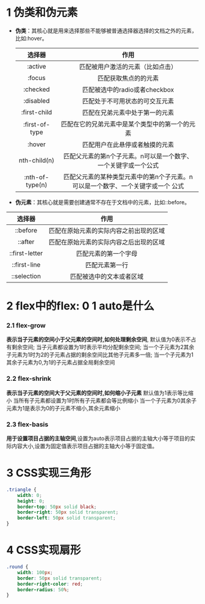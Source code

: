 # 1 伪类和伪元素

- **伪类**：其核心就是用来选择那些不能够被普通选择器选择的文档之外的元素，比如:hover。

  |     选择器      |                             作用                             |
  | :-------------: | :----------------------------------------------------------: |
  |     :active     |               匹配被用户激活的元素（比如点击）               |
  |     :focus      |                     匹配获取焦点的的元素                     |
  |    :checked     |                匹配被选中的radio或者checkbox                 |
  |    :disabled    |                匹配处于不可用状态的可交互元素                |
  |  :first-child   |                匹配在兄弟元素中处于第一的元素                |
  | :first-of-type  |        匹配在它的兄弟元素中是某个类型中的第一个的元素        |
  |     :hover      |                匹配用户在此悬停或者触摸的元素                |
  |  nth-child(n)   | 匹配父元素的第n个子元素。n可以是一个数字、一个关键字或一个公式 |
  | :nth-of-type(n) | 匹配父元素的某种类型元素中的第n个子元素。n可以是一个数字、一个关键字或一个 公式 |

- **伪元素**：其核心就是需要创建通常不存在于文档中的元素，比如::before。



|     选择器     |                  作用                  |
| :------------: | :------------------------------------: |
|    ::before    | 匹配在原始元素的实际内容之前出现的区域 |
|    ::after     | 匹配在原始元素的实际内容之后出现的区域 |
| ::first-letter |          匹配元素的第一个字母          |
|  ::first-line  |             匹配元素第一行             |
|  ::selection   |        匹配被选中的文本或者区域        |



# 2 flex中的flex: 0 1 auto是什么

### 2.1 flex-grow

**表示当子元素的空间小于父元素的空间时,如何处理剩余空间**,
默认值为0表示不占有剩余空间;
当子元素都设置为1时表示平均分配剩余空间;
当一个子元素为2其余子元素为1时为2的子元素占据的剩余空间比其他子元素多一倍;
当一个子元素为1其余子元素为0,为1的子元素占据全局剩余空间

### 2.2 flex-shrink

**表示当子元素的空间大于父元素的空间时,如何缩小子元素**
默认值为1表示等比缩小
当所有子元素都设置为1时所有子元素都会等比例缩小
当一个子元素为0其余子元素为1是表示为0的子元素不缩小,其余元素缩小

### 2.3 flex-basis

**用于设置项目占据的主轴空间**,设置为auto表示项目占据的主轴大小等于项目的实际内容大小,设置为固定值表示项目占据的主轴大小等于固定值。



# 3 CSS实现三角形

``` css
.triangle {
    width: 0;
    height: 0;
    border-top: 50px solid black;
    border-right: 50px solid transparent;
    border-left: 50px solid transparent;
}
```



# 4 CSS实现扇形

``` css
.round {
    width: 100px;
    border: 50px solid transparent;
    border-right-color: red;
    border-radius: 50%;
}
```

